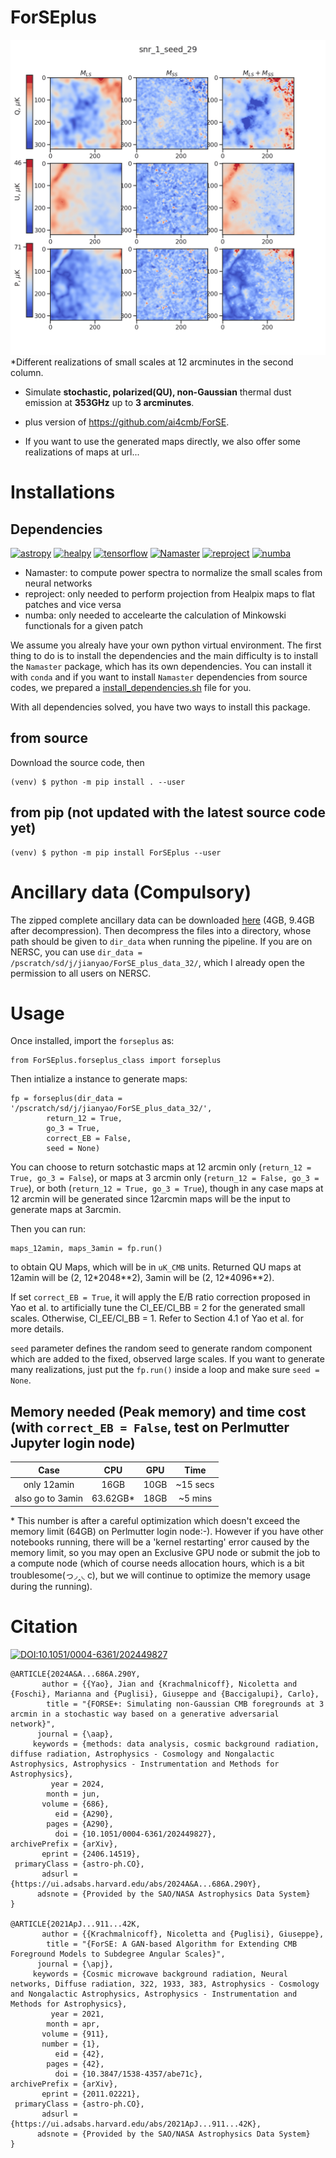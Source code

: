 # ForSEplus

![Different realizations of small scales at 12 arcminutes in the second column.](./snr_1.gif)
\*Different realizations of small scales at 12 arcminutes in the second column.

- Simulate **stochastic, polarized(QU), non-Gaussian** thermal dust emission at **353GHz** up to **3 arcminutes**.
- plus version of https://github.com/ai4cmb/ForSE.

- If you want to use the generated maps directly, we also offer some realizations of maps at url...

# Installations
## Dependencies  

[![astropy](https://img.shields.io/badge/-astropy-red)](https://www.astropy.org)
[![healpy](https://img.shields.io/badge/-healpy-orange)](https://healpy.readthedocs.io/en/latest/)
[![tensorflow](https://img.shields.io/badge/-tensorflow-yellow)](https://www.tensorflow.org)
[![Namaster](https://img.shields.io/badge/-Namaster-green)](https://namaster.readthedocs.io/en/latest/)
[![reproject](https://img.shields.io/badge/-reproject-blue)](https://pypi.org/project/reproject/)
[![numba](https://img.shields.io/badge/-numba-purple)](http://numba.pydata.org/)

- Namaster: to compute power spectra to normalize the small scales from neural networks
- reproject: only needed to perform projection from Healpix maps to flat patches and vice versa
- numba: only needed to accelearte the calculation of Minkowski functionals for a given patch

We assume you alrealy have your own python virtual environment. 
The first thing to do is to install the dependencies and the main difficulty is to install the `Namaster` package, which has its own dependencies. You can install it with `conda` and if you want to install `Namaster` dependencies from source codes, we prepared a [install_dependencies.sh](install_dependencies.sh) file for you. 

With all dependencies solved, you have two ways to install this package. 

## from source
Download the source code, then 

    (venv) $ python -m pip install . --user

## from pip (not updated with the latest source code yet)
    (venv) $ python -m pip install ForSEplus --user

# Ancillary data (Compulsory)
The zipped complete ancillary data can be downloaded [here](https://drive.google.com/file/d/1dqRQBc2832HpQHQx6dQzkwTkT71kSQiw/view?usp=sharing) (4GB, 9.4GB after decompression). Then decompress the files into a directory, whose path should be given to `dir_data` when running the pipeline. If you are on NERSC, you can use `dir_data = /pscratch/sd/j/jianyao/ForSE_plus_data_32/`, which I already open the permission to all users on NERSC. 

# Usage
Once installed, import the `forseplus` as:

    from ForSEplus.forseplus_class import forseplus
    
Then intialize a instance to generate maps:

    fp = forseplus(dir_data = '/pscratch/sd/j/jianyao/ForSE_plus_data_32/', 
            return_12 = True,
            go_3 = True,
            correct_EB = False, 
            seed = None)

You can choose to return sotchastic maps at 12 arcmin only (`return_12 = True, go_3 = False`), or maps at 3 arcmin only (`return_12 = False, go_3 = True`), or both (`return_12 = True, go_3 = True`), though in any case maps at 12 arcmin will be generated since 12arcmin maps will be the input to generate maps at 3arcmin. 

Then you can run:

    maps_12amin, maps_3amin = fp.run()
    
to obtain QU Maps, which will be in `uK_CMB` units. Returned QU maps at 12amin will be (2, 12\*2048\*\*2), 3amin will be (2, 12*4096\*\*2).

If set `correct_EB = True`, it will apply the E/B ratio correction proposed in Yao et al. to artificially tune the Cl_EE/Cl_BB = 2 for the generated small scales. Otherwise, Cl_EE/Cl_BB = 1. Refer to Section 4.1 of Yao et al. for more details. 

`seed` parameter defines the random seed to generate random component which are added to the fixed, observed large scales. If you want to generate many realizations, just put the `fp.run()` inside a loop and make sure `seed = None`.

## Memory needed (Peak memory) and time cost (with `correct_EB = False`, test on Perlmutter Jupyter login node)

|       Case       |  CPU  | GPU |   Time   |
| :--------------: | :---: | :-: | :------: |
|   only 12amin    |  16GB | 10GB | ~15 secs |
| also go to 3amin | 63.62GB* | 18GB | ~5 mins  |

\* This number is after a careful optimization which doesn't exceed the memory limit (64GB) on Perlmutter login node:-).  However if you have other notebooks running, there will be a 'kernel restarting' error caused by the memory limit, so you may open an Exclusive GPU node or submit the job to a compute node (which of course needs allocation hours, which is a bit troublesome(っ◞‸◟ c), but we will continue to optimize the memory usage during the running).

# Citation

[![DOI:10.1051/0004-6361/202449827](http://img.shields.io/badge/DOI-10.1051/0004--6361/202449827-B31B1B.svg)](https://doi.org/10.1051/0004-6361/202449827)

    @ARTICLE{2024A&A...686A.290Y,
           author = {{Yao}, Jian and {Krachmalnicoff}, Nicoletta and {Foschi}, Marianna and {Puglisi}, Giuseppe and {Baccigalupi}, Carlo},
            title = "{FORSE+: Simulating non-Gaussian CMB foregrounds at 3 arcmin in a stochastic way based on a generative adversarial network}",
          journal = {\aap},
         keywords = {methods: data analysis, cosmic background radiation, diffuse radiation, Astrophysics - Cosmology and Nongalactic Astrophysics, Astrophysics - Instrumentation and Methods for Astrophysics},
             year = 2024,
            month = jun,
           volume = {686},
              eid = {A290},
            pages = {A290},
              doi = {10.1051/0004-6361/202449827},
    archivePrefix = {arXiv},
           eprint = {2406.14519},
     primaryClass = {astro-ph.CO},
           adsurl = {https://ui.adsabs.harvard.edu/abs/2024A&A...686A.290Y},
          adsnote = {Provided by the SAO/NASA Astrophysics Data System}
    }

    @ARTICLE{2021ApJ...911...42K,
           author = {{Krachmalnicoff}, Nicoletta and {Puglisi}, Giuseppe},
            title = "{ForSE: A GAN-based Algorithm for Extending CMB Foreground Models to Subdegree Angular Scales}",
          journal = {\apj},
         keywords = {Cosmic microwave background radiation, Neural networks, Diffuse radiation, 322, 1933, 383, Astrophysics - Cosmology and Nongalactic Astrophysics, Astrophysics - Instrumentation and Methods for Astrophysics},
             year = 2021,
            month = apr,
           volume = {911},
           number = {1},
              eid = {42},
            pages = {42},
              doi = {10.3847/1538-4357/abe71c},
    archivePrefix = {arXiv},
           eprint = {2011.02221},
     primaryClass = {astro-ph.CO},
           adsurl = {https://ui.adsabs.harvard.edu/abs/2021ApJ...911...42K},
          adsnote = {Provided by the SAO/NASA Astrophysics Data System}
    }
    

